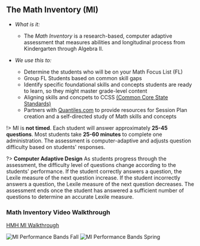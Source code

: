 ## The Math Inventory (MI)

- *What is it:*
	- The *Math Inventory* is a research-based, computer adaptive assessment that measures abilities and longitudinal process from Kindergarten through Algebra II.

- *We use this to:*
	- Determine the students who will be on your Math Focus List (FL)
	- Group FL Students based on common skill gaps
	- Identify specific foundational skills and concepts students are ready to learn, so they might master grade-level content
	- Aligning skills and concpets to CCSS [(Common Core State Standards)](http://www.corestandards.org/read-the-standards/)
	- Partners with [Quantiles.com](https://www.quantiles.com/) to provide resources for Session Plan creation and a self-directed study of Math skills and concepts

!> 	MI is **not timed**. 
	Each student will answer approximately **25-45 questions**.
	Most students take **25-60 minutes** to complete one administration.
	The assessment is computer-adaptive and adjusts question difficulty based on students' responses.


?> **Computer Adaptive Design**		As students progress through the assessment, the difficulty level of questions change according to the students' performance. If the student correctly answers a question, the Lexile measure of the next question increase. If the student incorrectly answers a question, the Lexile measure of the next question decreases. The assessment ends once the student has answered a sufficient number of questions to determine an accurate Lexile measure.

### Math Inventory Video Walkthrough

[HMH MI Walkthrough](/_media/HMH_MI_Walkthrough.mp4 ':include :type=video width = 100% height=400px autoplay')

![MI Performance Bands Fall](/_images/MIBandsFall.jpg)
![MI Performance Bands Spring](/_images/RIBandsSpring.jpg)